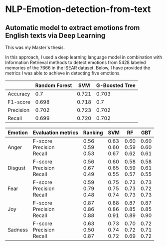 # NLP-Emotion-detection-from-text
## Automatic model to extract emotions from English texts via Deep Learning
This was my Master's thesis. 

In this approach, I used a deep learning language model in combination with Information Retrieval methods to detect emotions from 5428 labeled memories of the 7666 in the ISEAR dataset. Below, I have provided the metrics I was able to achieve in detecting five emotions.


|           | Random Forest | SVM   | G-Boosted Tree |
|-----------|---------------|-------|----------------|
| Accuracy  | 0.7           | 0.721 | 0.703          |
| F1-score  | 0.698         | 0.718 | 0.7            |
| Precision | 0.702         | 0.723 | 0.702          |
| Recall    | 0.699         | 0.720 | 0.702          |


|     Emotion    |     Evaluation metrics                  |     Ranking                   | SVM                           | RF                            | GBT                           |
|----------------|-----------------------------------------|-------------------------------|-------------------------------|-------------------------------|-------------------------------|
|     Anger      |     F-score     <br>Precision     <br>Recall    |     0.56     <br>0.59     <br>0.53    |     0.63     <br>0.60     <br>0.67    |     0.60     <br>0.59     <br>0.62    |     0.60     <br>0.60     <br>0.61    |
|     Disgust    |     F-score     <br>Precision     <br>Recall    |     0.56     <br>0.67     <br>0.49    |     0.60     <br>0.65     <br>0.55    |     0.58     <br>0.59     <br>0.57    |     0.58     <br>0.61     <br>0.55    |
|     Fear       |     F-score     <br>Precision     <br>Recall    |     0.59     <br>0.79     <br>0.48    |     0.75     <br>0.75     <br>0.74    |     0.73     <br>0.73     <br>0.73    |     0.73     <br>0.72     <br>0.73    |
|     Joy        |     F-score     <br>Precision     <br>Recall    |     0.87     <br>0.86     <br>0.88    |     0.88     <br>0.86     <br>0.91    |     0.87     <br>0.85     <br>0.89    |     0.87     <br>0.85     <br>0.90    |
|     Sadness    |     F-score     <br>Precision     <br>Recall    |     0.63     <br>0.50     <br>0.87    |     0.73     <br>0.74     <br>0.72    |     0.70     <br>0.72     <br>0.69    |     0.72     <br>0.71     <br>0.72    |
